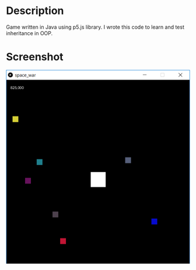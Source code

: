 # Description
Game written in Java using p5.js library. I wrote this code to learn and test inheritance in OOP.

# Screenshot
![SpaceWar](demo.png)

